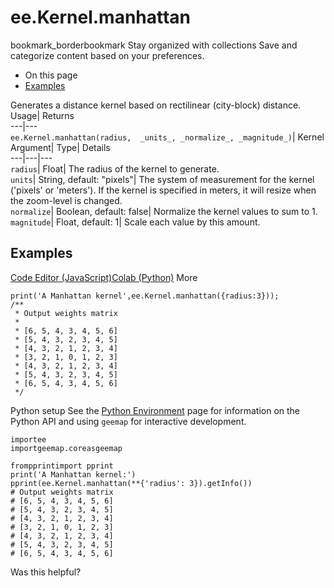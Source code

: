  
#  ee.Kernel.manhattan 
bookmark_borderbookmark Stay organized with collections  Save and categorize content based on your preferences.
  * On this page
  * [Examples](https://developers.google.com/earth-engine/apidocs/ee-kernel-manhattan#examples)


Generates a distance kernel based on rectilinear (city-block) distance. 
Usage| Returns  
---|---  
`ee.Kernel.manhattan(radius,  _units_, _normalize_, _magnitude_)`| Kernel  
Argument| Type| Details  
---|---|---  
`radius`| Float| The radius of the kernel to generate.  
`units`| String, default: "pixels"| The system of measurement for the kernel ('pixels' or 'meters'). If the kernel is specified in meters, it will resize when the zoom-level is changed.  
`normalize`| Boolean, default: false| Normalize the kernel values to sum to 1.  
`magnitude`| Float, default: 1| Scale each value by this amount.  
## Examples
[Code Editor (JavaScript)](https://developers.google.com/earth-engine/apidocs/ee-kernel-manhattan#code-editor-javascript-sample)[Colab (Python)](https://developers.google.com/earth-engine/apidocs/ee-kernel-manhattan#colab-python-sample) More
```
print('A Manhattan kernel',ee.Kernel.manhattan({radius:3}));
/**
 * Output weights matrix
 *
 * [6, 5, 4, 3, 4, 5, 6]
 * [5, 4, 3, 2, 3, 4, 5]
 * [4, 3, 2, 1, 2, 3, 4]
 * [3, 2, 1, 0, 1, 2, 3]
 * [4, 3, 2, 1, 2, 3, 4]
 * [5, 4, 3, 2, 3, 4, 5]
 * [6, 5, 4, 3, 4, 5, 6]
 */
```
Python setup
See the [ Python Environment](https://developers.google.com/earth-engine/guides/python_install) page for information on the Python API and using `geemap` for interactive development.
```
importee
importgeemap.coreasgeemap
```
```
frompprintimport pprint
print('A Manhattan kernel:')
pprint(ee.Kernel.manhattan(**{'radius': 3}).getInfo())
# Output weights matrix
# [6, 5, 4, 3, 4, 5, 6]
# [5, 4, 3, 2, 3, 4, 5]
# [4, 3, 2, 1, 2, 3, 4]
# [3, 2, 1, 0, 1, 2, 3]
# [4, 3, 2, 1, 2, 3, 4]
# [5, 4, 3, 2, 3, 4, 5]
# [6, 5, 4, 3, 4, 5, 6]
```

Was this helpful?

